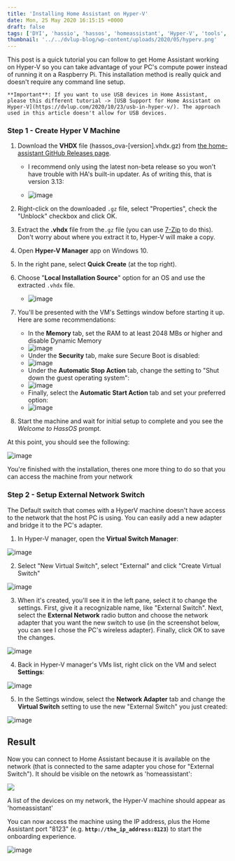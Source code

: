 ```yaml
---
title: 'Installing Home Assistant on Hyper-V'
date: Mon, 25 May 2020 16:15:15 +0000
draft: false
tags: ['DYI', 'hassio', 'hassos', 'homeassistant', 'Hyper-V', 'tools', 'Tools I Use', 'tutorial', 'windows 10', 'windows10']
thumbnail: '../../dvlup-blog/wp-content/uploads/2020/05/hyperv.png'
---
```


This post is a quick tutorial you can follow to get Home Assistant working on Hyper-V so you can take advantage of your PC's compute power instead of running it on a Raspberry Pi. This installation method is really quick and doesn't require any command line setup.

```
**Important**: If you want to use USB devices in Home Assistant, please this different tutorial -> [USB Support for Home Assistant on Hyper-V](https://dvlup.com/2020/10/23/usb-in-hyper-v/). The approach used in this article doesn't allow for USB devices.
```

### Step 1 - Create Hyper V Machine

1.  Download the **VHDX** file (hassos\_ova-\[version\].vhdx.gz) from [the home-assistant GitHub Releases page](https://github.com/home-assistant/operating-system/releases/).
    
    *   I recommend only using the latest non-beta release so you won't have trouble with HA's built-in updater. As of writing this, that is version 3.13:
    
    *   ![image](https://user-images.githubusercontent.com/3520532/82828657-92d9bd80-9e7f-11ea-98d6-ec0ab36983fb.png)
2.  Right-click on the downloaded `.gz` file, select "Properties", check the "Unblock" checkbox and click OK.
3.  Extract the **.vhdx** file from the`.gz` file (you can use [7-Zip](https://www.7-zip.org/download.html) to do this). Don't worry about where you extract it to, Hyper-V will make a copy.
4.  Open **Hyper-V Manager** app on Windows 10.
5.  In the right pane, select **Quick Create** (at the top right).
6.  Choose "**Local Installation Source**" option for an OS and use the extracted `.vhdx` file.
    *   ![image](https://user-images.githubusercontent.com/3520532/82827423-0201e280-9e7d-11ea-8c6f-2f4d54ddce70.png)
7.  You'll be presented with the VM's Settings window before starting it up. Here are some recommendations:
    *   In the **Memory** tab, set the RAM to at least 2048 MBs or higher and disable Dynamic Memory
    *   ![image](https://user-images.githubusercontent.com/3520532/82827917-febb2680-9e7d-11ea-88ac-78f0f8324a4d.png)
    *   Under the **Security** tab, make sure Secure Boot is disabled:
    *   ![image](https://user-images.githubusercontent.com/3520532/74442771-15de8700-4e40-11ea-83a9-daf6b9708621.png)
    *   Under the **Automatic Stop Action** tab, change the setting to "Shut down the guest operating system":
    *   ![image](https://user-images.githubusercontent.com/3520532/82828346-d7b12480-9e7e-11ea-85f1-14ee9a94975d.png)
    *   Finally, select the **Automatic Start Action** tab and set your preferred option:
    *   ![image](https://user-images.githubusercontent.com/3520532/82829015-4a6ecf80-9e80-11ea-8fcf-6ea9a23fda4b.png)
8.  Start the machine and wait for initial setup to complete and you see the _Welcome to HassOS_ prompt.

At this point, you should see the following:

![image](https://user-images.githubusercontent.com/3520532/74443081-969d8300-4e40-11ea-95db-1fa7db51edbc.png)

You're finished with the installation, theres one more thing to do so that you can access the machine from your network

### Step 2 - Setup External Network Switch

The Default switch that comes with a HyperV machine doesn't have access to the network that the host PC is using. You can easily add a new adapter and bridge it to the PC's adapter.

1.  In Hyper-V manager, open the **Virtual Switch Manager**:

![image](https://user-images.githubusercontent.com/3520532/82759997-c7d20b80-9dbe-11ea-822a-0769c811446f.png)

2.  Select "New Virtual Switch", select "External" and click "Create Virtual Switch"

![image](https://user-images.githubusercontent.com/3520532/82760040-0962b680-9dbf-11ea-8da0-5faa28e1d820.png)

3.  When it's created, you'll see it in the left pane, select it to change the settings. First, give it a recognizable name, like "External Switch". Next, select the **External Network** radio button and choose the network adapter that you want the new switch to use (in the screenshot below, you can see I chose the PC's wireless adapter). Finally, click OK to save the changes.

![image](https://user-images.githubusercontent.com/3520532/82760111-76764c00-9dbf-11ea-9bd5-88a6502ca002.png)

4.  Back in Hyper-V manager's VMs list, right click on the VM and select **Settings**:

![image](https://user-images.githubusercontent.com/3520532/82760146-b63d3380-9dbf-11ea-9fbb-22e7c41b0f24.png)

5.  In the Settings window, select the **Network Adapter** tab and change the **Virtual Switch** setting to use the new "External Switch" you just created:

![image](https://user-images.githubusercontent.com/3520532/82760209-192eca80-9dc0-11ea-9143-d162af4630bd.png)

Result
------

Now you can connect to Home Assistant because it is available on the network (that is connected to the same adapter you chose for "External Switch"). It should be visible on the netowrk as 'homeassistant':

![](/dvlup-blog/wp-content/uploads/2020/05/image.png)

A list of the devices on my network, the Hyper-V machine should appear as 'homeassistant'

You can now access the machine using the IP address, plus the Home Assistant port "8123" (e.g. **`http://the_ip_address:8123`**) to start the onboarding experience.

![image](https://user-images.githubusercontent.com/3520532/82760305-a8d47900-9dc0-11ea-9d28-8abe475e1e21.png)